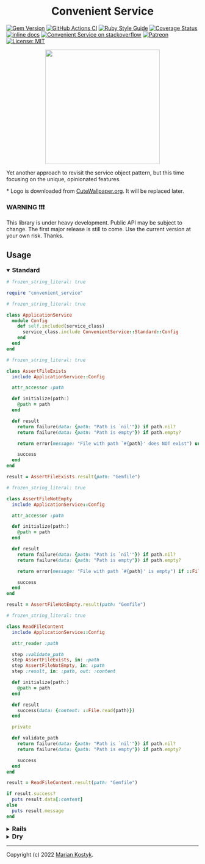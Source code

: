 <!-- header:start -->
<h1 align="center">
  Convenient Service
</h1>
<!-- header:end -->

<!-- badges:start -->
[![Gem Version](https://badge.fury.io/rb/convenient_service.svg)](https://rubygems.org/gems/convenient_service) [![GitHub Actions CI](https://github.com/marian13/convenient_service/actions/workflows/ci.yml/badge.svg?branch=main)](https://github.com/marian13/convenient_service/actions/workflows/ci.yml) [![Ruby Style Guide](https://img.shields.io/badge/code_style-standard-brightgreen.svg)](https://github.com/testdouble/standard) [![Coverage Status](https://coveralls.io/repos/github/marian13/convenient_service/badge.svg)](https://coveralls.io/github/marian13/convenient_service?branch=main) [![inline docs](http://inch-ci.org/github/marian13/convenient_service.svg?branch=main)](http://inch-ci.org/github/marian13/convenient_service)
[![Convenient Service on stackoverflow](https://img.shields.io/badge/stackoverflow-community-orange.svg?logo=stackoverflow)](https://stackoverflow.com/tags/convenient-service)
[![Patreon](https://img.shields.io/badge/patreon-donate-orange.svg)](https://www.patreon.com/user?u=31435716&fan_landing=true)
[![License: MIT](https://img.shields.io/badge/license-MIT-yellow.svg)](https://opensource.org/licenses/MIT)
<!-- badges:end -->

<!-- logo:start -->
<p align="center">
  <img src="https://raw.githubusercontent.com/marian13/convenient_service/main/logo.png" width="300">
</p>
<!-- logo:end -->

<!-- general_description:start -->
Yet another approach to revisit the service object pattern, but this time focusing on the unique, opinionated features.

\* Logo is downloaded from [CuteWallpaper.org](https://cutewallpaper.org/24/cartoon-diamond-png/2703010921.html). It will be replaced later.
<!-- general_description:end -->

<!-- warning:start -->
### WARNING ❗❗❗

This library is under heavy development. Public API may be subject to change. The first major release is still to come. Use the current version at your own risk. Thanks.
<!-- warning:end -->

<!-- usage:start -->
## Usage

<details open>
  <summary>
    <!-- NOTE: style does NOT work in GitHub -->
    <h3 style="display: inline-block; margin-top: 0; margin-bottom: 0;">
      Standard
    </h3>
  </summary>

  ```ruby
  # frozen_string_literal: true

  require "convenient_service"
  ```

  ```ruby
  # frozen_string_literal: true

  class ApplicationService
    module Config
      def self.included(service_class)
        service_class.include ConvenientService::Standard::Config
      end
    end
  end
  ```

  ```ruby
  # frozen_string_literal: true

  class AssertFileExists
    include ApplicationService::Config

    attr_accessor :path

    def initialize(path:)
      @path = path
    end

    def result
      return failure(data: {path: "Path is `nil'"}) if path.nil?
      return failure(data: {path: "Path is empty"}) if path.empty?

      return error(message: "File with path `#{path}' does NOT exist") unless ::File.exist?(path)

      success
    end
  end
  ```

  ```ruby
  result = AssertFileExists.result(path: "Gemfile")
  ```

  ```ruby
  # frozen_string_literal: true

  class AssertFileNotEmpty
    include ApplicationService::Config

    attr_accessor :path

    def initialize(path:)
      @path = path
    end

    def result
      return failure(data: {path: "Path is `nil'"}) if path.nil?
      return failure(data: {path: "Path is empty"}) if path.empty?

      return error(message: "File with path `#{path}' is empty") if ::File.zero?(path)

      success
    end
  end
  ```

  ```ruby
  result = AssertFileNotEmpty.result(path: "Gemfile")
  ```

  ```ruby
  # frozen_string_literal: true

  class ReadFileContent
    include ApplicationService::Config

    attr_reader :path

    step :validate_path
    step AssertFileExists, in: :path
    step AssertFileNotEmpty, in: :path
    step :result, in: :path, out: :content

    def initialize(path:)
      @path = path
    end

    def result
      success(data: {content: ::File.read(path)})
    end

    private

    def validate_path
      return failure(data: {path: "Path is `nil'"}) if path.nil?
      return failure(data: {path: "Path is empty"}) if path.empty?

      success
    end
  end
  ```

  ```ruby
  result = ReadFileContent.result(path: "Gemfile")

  if result.success?
    puts result.data[:content]
  else
    puts result.message
  end
  ```
</details>

<details>
  <summary>
    <!-- NOTE: style does NOT work in GitHub -->
    <h3 style="display: inline-block; margin-top: 0; margin-bottom: 0;">
      Rails
    </h3>
  </summary>

  ```ruby
  # frozen_string_literal: true

  ##
  # NOTE: Minimal `active_model' version - `5.2.0'.
  #
  require "active_model"

  require "convenient_service"

  ConvenientService.require_assigns_attributes_in_constructor_using_active_model_attribute_assignment
  ConvenientService.require_has_attributes_using_active_model_attributes
  ConvenientService.require_has_result_params_validations_using_active_model_validations
  ```

  ```ruby
  # frozen_string_literal: true

  class RailsService
    module Config
      def self.included(service_class)
        service_class.class_exec do
          ##
          # Replace to `include ConvenientService::Standard::UncommitedConfig' in Ruby 2.7.
          #
          include ConvenientService::Standard::Config

          ##
          # NOTE: `AssignsAttributesInConstructor::UsingActiveModelAttributeAssignment' plugin.
          #
          concerns do
            use ConvenientService::Plugins::Common::AssignsAttributesInConstructor::UsingActiveModelAttributeAssignment::Concern
          end

          middlewares for: :initialize do
            use ConvenientService::Plugins::Common::AssignsAttributesInConstructor::UsingActiveModelAttributeAssignment::Middleware
          end

          ##
          # NOTE: `HasAttributes::UsingActiveModelAttributes' plugin.
          #
          concerns do
            use ConvenientService::Plugins::Common::HasAttributes::UsingActiveModelAttributes::Concern
          end

          ##
          # NOTE: `HasResultParamsValidations::UsingActiveModelValidations' plugin.
          #
          concerns do
            use ConvenientService::Plugins::Service::HasResultParamsValidations::UsingActiveModelValidations::Concern
          end

          middlewares for: :result do
            use ConvenientService::Plugins::Service::HasResultParamsValidations::UsingActiveModelValidations::Middleware
          end

          # commit_config! # Uncomment in Ruby 2.7.
        end
      end
    end
  end
  ```

  ```ruby
  # frozen_string_literal: true

  class AssertFileExists
    include RailsService::Config

    attribute :path, :string

    validates :path, presence: true

    def result
      return error(message: "File with path `#{path}' does NOT exist") unless ::File.exist?(path)

      success
    end
  end
  ```

  ```ruby
  result = AssertFileExists.result(path: "Gemfile")
  ```

  ```ruby
  # frozen_string_literal: true

  class AssertFileNotEmpty
    include RailsService::Config

    attribute :path, :string

    validates :path, presence: true

    def result
      return error(message: "File with path `#{path}' is empty") if ::File.zero?(path)

      success
    end
  end
  ```

  ```ruby
  result = AssertFileNotEmpty.result(path: "Gemfile")
  ```

  ```ruby
  # frozen_string_literal: true

  class ReadFileContent
    include RailsService::Config

    attribute :path, :string

    validates :path, presence: true

    step AssertFileExists, in: :path
    step AssertFileNotEmpty, in: :path
    step :result, in: :path, out: :content

    def result
      success(data: {content: ::File.read(path)})
    end
  end
  ```

  ```ruby
  result = ReadFileContent.result(path: "Gemfile")

  if result.success?
    puts result.data[:content]
  else
    puts result.message
  end
  ```
</details>

<details>
  <summary>
    <!-- NOTE: style does NOT work in GitHub -->
    <h3 style="display: inline-block; margin-top: 0; margin-bottom: 0;">
      Dry
    </h3>
  </summary>

  ```ruby
  # frozen_string_literal: true

  ##
  # NOTE: Minimal `dry-initializer' version - `3.0.0'.
  #
  require "dry-initializer"

  ##
  # NOTE: Minimal `dry-validation' version - `1.5.0'.
  #
  require "dry-validation"

  require "convenient_service"

  ConvenientService.require_assigns_attributes_in_constructor_using_dry_initializer
  ConvenientService.require_has_result_params_validations_using_dry_validation
  ```

  ```ruby
  class DryService
    module Config
      def self.included(service_class)
        service_class.class_exec do
          ##
          # Replace to `include ConvenientService::Standard::UncommitedConfig' in Ruby 2.7.
          #
          include ConvenientService::Standard::Config

          ##
          # NOTE: `AssignsAttributesInConstructor::UsingDryInitializer' plugin.
          #
          concerns do
            use ConvenientService::Plugins::Common::AssignsAttributesInConstructor::UsingDryInitializer::Concern
          end

          ##
          # NOTE: `HasResultParamsValidations::UsingDryValidation' plugin.
          #
          concerns do
            use ConvenientService::Plugins::Service::HasResultParamsValidations::UsingDryValidation::Concern
          end

          middlewares for: :result do
            use ConvenientService::Plugins::Service::HasResultParamsValidations::UsingDryValidation::Middleware
          end

          # commit_config! # Uncomment in Ruby 2.7.
        end
      end
    end
  end
  ```

  ```ruby
  # frozen_string_literal: true

  class AssertFileExists
    include DryService::Config

    option :path

    contract do
      schema do
        required(:path).value(:string)
      end
    end

    def result
      return error(message: "File with path `#{path}' does NOT exist") unless ::File.exist?(path)

      success
    end
  end
  ```

  ```ruby
  result = AssertFileExists.result(path: "Gemfile")
  ```

  ```ruby
  # frozen_string_literal: true

  class AssertFileNotEmpty
    include DryService::Config

    option :path

    contract do
      schema do
        required(:path).value(:string)
      end
    end

    def result
      return error(message: "File with path `#{path}' is empty") if ::File.zero?(path)

      success
    end
  end
  ```

  ```ruby
  result = AssertFileNotEmpty.result(path: "Gemfile")
  ```

  ```ruby
  # frozen_string_literal: true

  class ReadFileContent
    include DryService::Config

    option :path

    contract do
      schema do
        required(:path).value(:string)
      end
    end

    step AssertFileExists, in: :path
    step AssertFileNotEmpty, in: :path
    step :result, in: :path, out: :content

    def result
      success(data: {content: ::File.read(path)})
    end
  end
  ```

  ```ruby
  result = ReadFileContent.result(path: "Gemfile")

  if result.success?
    puts result.data[:content]
  else
    puts result.message
  end
  ```
</details>
<!-- usage:end -->

---

<!-- author:start -->
Copyright (c) 2022 [Marian Kostyk](http://mariankostyk.com).
<!-- author:end -->
